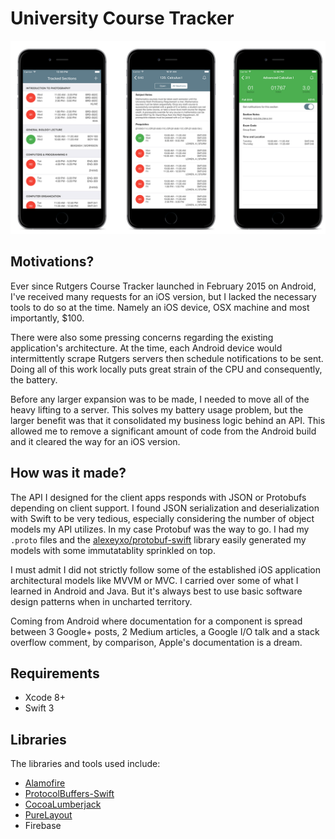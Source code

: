 University Course Tracker 
======================

<p align="center">
    <a href="https://itunes.apple.com/us/app/rutgers-course-tracker/id1143859898?mt=8"><img src="assets/banner.png" alt="Github Banner"/></a>
</p>


## Motivations?

Ever since Rutgers Course Tracker launched in February 2015 on Android, I've received many requests for an iOS version, but I lacked the necessary tools to do so at the time. Namely an iOS device, OSX machine and most importantly, $100. 

There were also some pressing concerns regarding the existing application's architecture. At the time, each Android device would intermittently scrape Rutgers servers then schedule notifications to be sent. Doing all of this work locally puts great strain of the CPU and consequently, the battery. 

Before any larger expansion was to be made, I needed to move all of the heavy lifting to a server. This solves my battery usage problem, but the larger benefit was that it consolidated my business logic behind an API. This allowed me to remove a significant amount of code from the Android build and it cleared the way for an iOS version.

## How was it made?

The API I designed for the client apps responds with JSON or Protobufs depending on client support. I found JSON serialization and deserialization with Swift to be very tedious, especially considering the number of object models my API utilizes. In my case Protobuf was the way to go. I had my `.proto` files and the [alexeyxo/protobuf-swift](https://github.com/alexeyxo/protobuf-swift) library easily generated my models with some immutatablity sprinkled on top.

I must admit I did not strictly follow some of the established iOS application architectural models like MVVM or MVC. I carried over some of what I learned in Android and Java. But it's always best to use basic software design patterns when in uncharted territory. 

Coming from Android where documentation for a component is spread between 3 Google+ posts, 2 Medium articles, a Google I/O talk and a stack overflow comment, by comparison, Apple's documentation is a dream.

## Requirements

- Xcode 8+
- Swift 3

## Libraries

The libraries and tools used include:

- [Alamofire](https://github.com/Alamofire/Alamofire) 
- [ProtocolBuffers-Swift](https://github.com/alexeyxo/protobuf-swift) 
- [CocoaLumberjack](https://github.com/CocoaLumberjack/CocoaLumberjack) 
- [PureLayout](https://github.com/PureLayout/PureLayout) 
- Firebase
